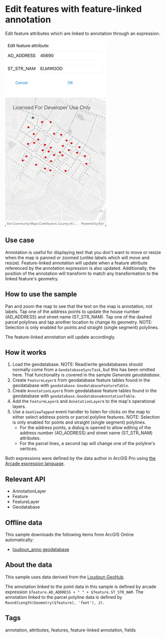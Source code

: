 # Edit features with feature-linked annotation

Edit feature attributes which are linked to annotation through an expression.

![Image of edit features with feature-linked annotation](EditFeatureLinkedAnnotation.jpg)

## Use case

Annotation is useful for displaying text that you don't want to move or resize when the map is panned or zoomed (unlike labels which will move and resize). Feature-linked annotation will update when a feature attribute referenced by the annotation expression is also updated. Additionally, the position of the annotation will transform to match any transformation to the linked feature's geometry.

## How to use the sample

Pan and zoom the map to see that the text on the map is annotation, not labels. Tap one of the address points to update the house number (AD_ADDRESS) and street name (ST_STR_NAM). Tap one of the dashed parcel polylines and tap another location to change its geometry. NOTE: Selection is only enabled for points and straight (single segment) polylines.

The feature-linked annotation will update accordingly.

## How it works

1. Load the geodatabase. NOTE: Read/write geodatabases should normally come from a `GeodatabaseSyncTask`, but this has been omitted here. That functionality is covered in the sample *Generate geodatabase*.
2. Create `FeatureLayer`s from geodatabase feature tables found in the geodatabase with `geodatabase.GeodatabaseFeatureTable`.
3. Create `AnnotationLayer`s from geodatabase feature tables found in the geodatabase with `geodatabase.GeodatabaseAnnotationTable`.
4. Add the `FeatureLayer`s and `AnnotationLayer`s to the map's operational layers.
5. Use a `GeoViewTapped` event handler to listen for clicks on the map to either select address points or parcel polyline features.  NOTE: Selection is only enabled for points and straight (single segment) polylines.
    * For the address points, a dialog is opened to allow editing of the address number (AD_ADDRESS) and street name (ST_STR_NAM) attributes.
    * For the parcel lines, a second tap will change one of the polyline's vertices.

Both expressions were defined by the data author in ArcGIS Pro using [the Arcade expression language](https://developers.arcgis.com/arcade/).

## Relevant API

* AnnotationLayer
* Feature
* FeatureLayer
* Geodatabase

## Offline data

This sample downloads the following items from ArcGIS Online automatically:

* [loudoun_anno geodatabase](https://www.arcgis.com/home/item.html?id=74c0c9fa80f4498c9739cc42531e9948)

## About the data

This sample uses data derived from the [Loudoun GeoHub](https://geohub-loudoungis.opendata.arcgis.com/).

The annotation linked to the point data in this sample is defined by arcade expression `$feature.AD_ADDRESS + " " + $feature.ST_STR_NAM`. The annotation linked to the parcel polyline data is defined by `Round(Length(Geometry($feature), 'feet'), 2)`.

## Tags

annotation, attributes, features, feature-linked annotation, fields
